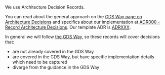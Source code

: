 We use Architecture Decision Records. 

You can read about the general approach on the [GDS Way page on Architecture Decisions](https://gds-way.cloudapps.digital/standards/architecture-decisions.html) and specifics about our implementation at [ADR000 - Record Architecture Decisions](https://github.com/alphagov/cifu/blob/main/ADR/ADR000-record-architecture-decisions.md). Our template ADR is [ADRXXX](https://github.com/alphagov/forms/blob/main/ADR/ADRXXX-architecture-decision-record-template.md).

In general we will follow [the GDS Way](gds-way.cloudapps.digital/), so these records will cover decisions that:
- are not already covered in the GDS Way
- are covered in the GDS Way, but have specific implementation details which need to be captured
- diverge from the guidance in the GDS Way
